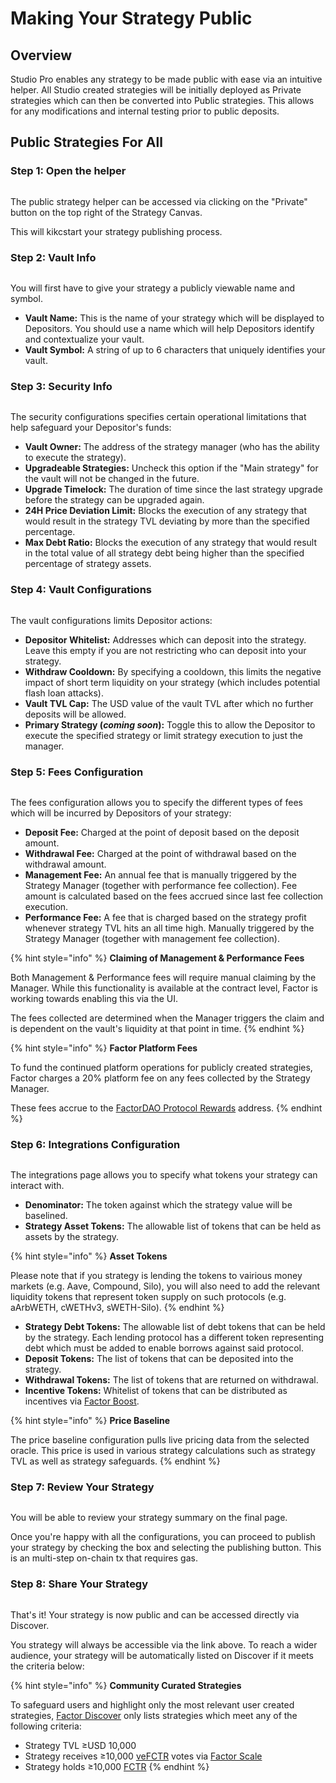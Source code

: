 # Making Your Strategy Public

## Overview

Studio Pro enables any strategy to be made public with ease via an intuitive helper. All Studio created strategies will be initially deployed as Private strategies which can then be converted into Public strategies. This allows for any modifications and internal testing prior to public deposits.

## Public Strategies For All

### Step 1:  Open the helper

<figure><img src="../../../.gitbook/assets/image (18).png" alt=""><figcaption></figcaption></figure>

The public strategy helper can be accessed via clicking on the "Private" button on the top right of the Strategy Canvas.

This will kikcstart your strategy publishing process.

### Step 2: Vault Info

<figure><img src="../../../.gitbook/assets/image (20).png" alt=""><figcaption></figcaption></figure>

You will first have to give your strategy a publicly viewable name and symbol.

* **Vault Name:** This is the name of your strategy which will be displayed to Depositors. You should use a name which will help Depositors identify and contextualize your vault.
* **Vault Symbol:** A string of up to 6 characters that uniquely identifies your vault.

### Step 3: Security Info

<figure><img src="../../../.gitbook/assets/image (21).png" alt=""><figcaption></figcaption></figure>

The security configurations specifies certain operational limitations that help safeguard your Depositor's funds:

* **Vault Owner:** The address of the strategy manager (who has the ability to execute the strategy).
* **Upgradeable Strategies:** Uncheck this option if the "Main strategy" for the vault will not be changed in the future.
* **Upgrade Timelock:** The duration of time since the last strategy upgrade before the strategy can be upgraded again.
* **24H Price Deviation Limit:** Blocks the execution of any strategy that would result in the strategy TVL deviating by more than the specified percentage.
* **Max Debt Ratio:** Blocks the execution of any strategy that would result in the total value of all strategy debt being higher than the specified percentage of strategy assets.

### Step 4: Vault Configurations

<figure><img src="../../../.gitbook/assets/image (22).png" alt=""><figcaption></figcaption></figure>

The vault configurations limits Depositor actions:

* **Depositor Whitelist:** Addresses which can deposit into the strategy. Leave this empty if you are not restricting who can deposit into your strategy.
* **Withdraw Cooldown:** By specifying a cooldown, this limits the negative impact of short term liquidity on your strategy (which includes potential flash loan attacks).
* **Vault TVL Cap:** The USD value of the vault TVL after which no further deposits will be allowed.
* **Primary Strategy (**_**coming soon**_**):** Toggle this to allow the Depositor to execute the specified strategy or limit strategy execution to just the manager.

### Step 5: Fees Configuration

<figure><img src="../../../.gitbook/assets/image (23).png" alt=""><figcaption></figcaption></figure>

The fees configuration allows you to specify the different types of fees which will be incurred by Depositors of your strategy:

* **Deposit Fee:** Charged at the point of deposit based on the deposit amount.
* **Withdrawal Fee:** Charged at the point of withdrawal based on the withdrawal amount.
* **Management Fee:** An annual fee that is manually triggered by the Strategy Manager (together with performance fee collection). Fee amount is calculated based on the fees accrued since last fee collection execution.
* **Performance Fee:** A fee that is charged based on the strategy profit whenever strategy TVL hits an all time high. Manually triggered by the Strategy Manager (together with management fee collection).&#x20;

{% hint style="info" %}
**Claiming of Management & Performance Fees**

Both Management & Performance fees will require manual claiming by the Manager. While this functionality is available at the contract level, Factor is working towards enabling this via the UI.

The fees collected are determined when the Manager triggers the claim and is dependent on the vault's liquidity at that point in time.
{% endhint %}

{% hint style="info" %}
**Factor Platform Fees**

To fund the continued platform operations for publicly created strategies, Factor charges a 20% platform fee on any fees collected by the Strategy Manager.

These fees accrue to the [FactorDAO Protocol Rewards](../../../governance/factordao/factordao-multisig-addresses.md) address.
{% endhint %}

### Step 6: Integrations Configuration

<figure><img src="../../../.gitbook/assets/image (2).png" alt=""><figcaption></figcaption></figure>

The integrations page allows you to specify what tokens your strategy can interact with.&#x20;

* **Denominator:** The token against which the strategy value will be baselined.
* **Strategy Asset Tokens:** The allowable list of tokens that can be held as assets by the strategy.

{% hint style="info" %}
**Asset Tokens**

Please note that if you strategy is lending the tokens to vairious money markets (e.g. Aave, Compound, Silo), you will also need to add the relevant liquidity tokens that represent token supply on such protocols (e.g. aArbWETH, cWETHv3, sWETH-Silo).
{% endhint %}

* **Strategy Debt Tokens:** The allowable list of debt tokens that can be held by the strategy. Each lending protocol has a different token representing debt which must be added to enable borrows against said protocol.
* **Deposit Tokens:** The list of tokens that can be deposited into the strategy.
* **Withdrawal Tokens:** The list of tokens that are returned on withdrawal.
* **Incentive Tokens:** Whitelist of tokens that can be distributed as incentives via [Factor Boost](../../../governance/factor-boost/).

{% hint style="info" %}
**Price Baseline**

The price baseline configuration pulls live pricing data from the selected oracle. This price is used in various strategy calculations such as strategy TVL as well as strategy safeguards.
{% endhint %}

### Step 7: Review Your Strategy

<figure><img src="../../../.gitbook/assets/image (3).png" alt=""><figcaption></figcaption></figure>

You will be able to review your strategy summary on the final page.

Once you're happy with all the configurations, you can proceed to publish your strategy by checking the box and selecting the publishing button. This is an multi-step on-chain tx that requires gas.

### Step 8: Share Your Strategy

<figure><img src="../../../.gitbook/assets/image (5).png" alt=""><figcaption></figcaption></figure>

That's it! Your strategy is now public and can be accessed directly via Discover.&#x20;

You strategy will always be accessible via the link above. To reach a wider audience, your strategy will be automatically listed on Discover if it meets the criteria below:

{% hint style="info" %}
**Community Curated Strategies**

To safeguard users and highlight only the most relevant user created strategies, [Factor Discover](broken-reference) only lists strategies which meet any of the following criteria:

* Strategy TVL ≥USD 10,000
* Strategy receives ≥10,000 [veFCTR](../../../governance/fctr-token/#vefctr) votes via [Factor Scale](../../../governance/factor-scale/)
* Strategy holds ≥10,000 [FCTR](../../../governance/fctr-token/#fctr)
{% endhint %}
